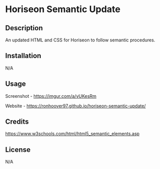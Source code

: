 # Horiseon Semantic Update

## Description

An updated HTML and CSS for Horiseon to follow semantic procedures.

## Installation

N/A

## Usage

Screenshot - https://imgur.com/a/vUKesRm

Website - https://ronhoover97.github.io/horiseon-semantic-update/

## Credits

https://www.w3schools.com/html/html5_semantic_elements.asp

## License

N/A

